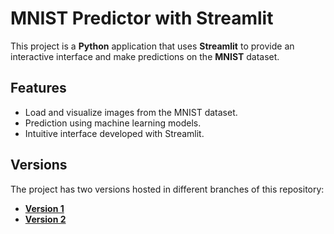 # MNIST Predictor with Streamlit

This project is a **Python** application that uses **Streamlit** to provide an interactive interface and make predictions on the **MNIST** dataset.

## Features
- Load and visualize images from the MNIST dataset.
- Prediction using machine learning models.
- Intuitive interface developed with Streamlit.

## Versions
The project has two versions hosted in different branches of this repository:

- **[Version 1](https://fhasion-mnist-app-9ea8ann8pgybcgfgkuvb8h.streamlit.app/)**
- **[Version 2](https://fashion-mnist-appv2-2ksmruazwwxpsnetwm6k3d.streamlit.app/)**
